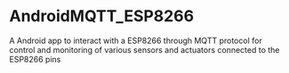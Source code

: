 # AndroidMQTT_ESP8266
A  Android app to interact with a ESP8266 through MQTT protocol for control and monitoring of various sensors and actuators connected to the ESP8266 pins
